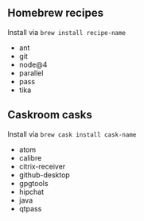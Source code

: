 ## Homebrew recipes

Install via `brew install recipe-name`

- ant
- git
- node@4
- parallel
- pass
- tika

## Caskroom casks

Install via `brew cask install cask-name`

- atom
- calibre
- citrix-receiver
- github-desktop
- gpgtools
- hipchat
- java
- qtpass